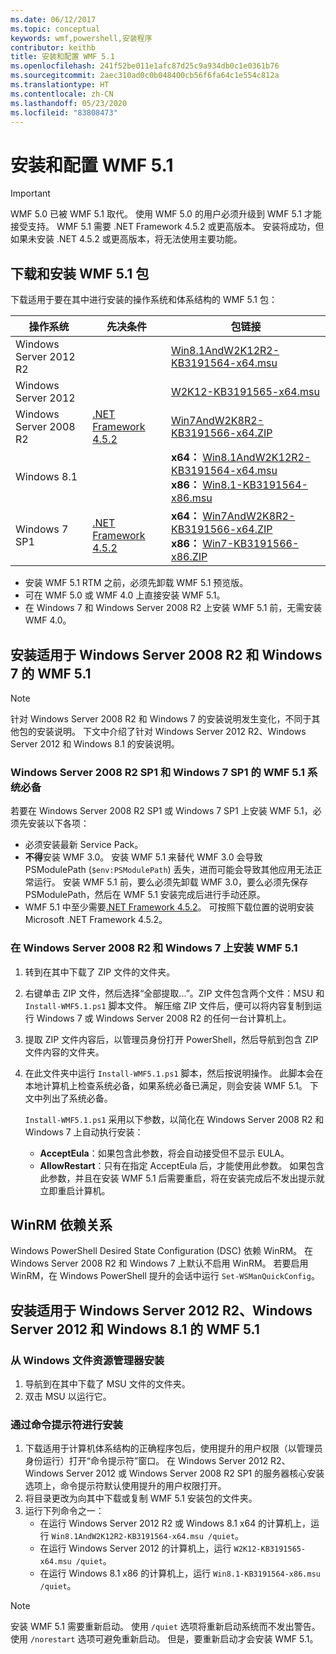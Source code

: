 ```yaml
---
ms.date: 06/12/2017
ms.topic: conceptual
keywords: wmf,powershell,安装程序
contributor: keithb
title: 安装和配置 WMF 5.1
ms.openlocfilehash: 241f52be011e1afc87d25c9a934db0c1e0361b76
ms.sourcegitcommit: 2aec310ad0c0b048400cb56f6fa64c1e554c812a
ms.translationtype: HT
ms.contentlocale: zh-CN
ms.lasthandoff: 05/23/2020
ms.locfileid: "83808473"
---
```

# <a name="install-and-configure-wmf-51"></a>安装和配置 WMF 5.1

> [!IMPORTANT]
> WMF 5.0 已被 WMF 5.1 取代。 使用 WMF 5.0 的用户必须升级到 WMF 5.1 才能接受支持。
> WMF 5.1 需要 .NET Framework 4.5.2 或更高版本。 安装将成功，但如果未安装 .NET 4.5.2 或更高版本，将无法使用主要功能。

## <a name="download-and-install-the-wmf-51-package"></a>下载和安装 WMF 5.1 包

下载适用于要在其中进行安装的操作系统和体系结构的 WMF 5.1 包：

| 操作系统       | 先决条件           | 包链接                          |
|------------------------|-------------------------|----------------------------------------|
| Windows Server 2012 R2 |                         | [Win8.1AndW2K12R2-KB3191564-x64.msu][] |
| Windows Server 2012    |                         | [W2K12-KB3191565-x64.msu][]            |
| Windows Server 2008 R2 | [.NET Framework 4.5.2][]| [Win7AndW2K8R2-KB3191566-x64.ZIP][]    |
| Windows 8.1            |                         | **x64：** [Win8.1AndW2K12R2-KB3191564-x64.msu][]</br>**x86：** [Win8.1-KB3191564-x86.msu][] |
| Windows 7 SP1          | [.NET Framework 4.5.2][]| **x64：** [Win7AndW2K8R2-KB3191566-x64.ZIP][]</br>**x86：** [Win7-KB3191566-x86.ZIP][] |

[.NET Framework 4.5.2]: https://www.microsoft.com/download/details.aspx?id=42642
[W2K12-KB3191565-x64.msu]: https://go.microsoft.com/fwlink/?linkid=839513
[Win7-KB3191566-x86.ZIP]: https://go.microsoft.com/fwlink/?linkid=839522
[Win7AndW2K8R2-KB3191566-x64.ZIP]: https://go.microsoft.com/fwlink/?linkid=839523
[Win8.1-KB3191564-x86.msu]: https://go.microsoft.com/fwlink/?linkid=839521
[Win8.1AndW2K12R2-KB3191564-x64.msu]: https://go.microsoft.com/fwlink/?linkid=839516

- 安装 WMF 5.1 RTM 之前，必须先卸载 WMF 5.1 预览版。
- 可在 WMF 5.0 或 WMF 4.0 上直接安装 WMF 5.1。
- 在 Windows 7 和 Windows Server 2008 R2 上安装 WMF 5.1 前，无需安装 WMF 4.0。

## <a name="install-wmf-51-for-windows-server-2008-r2-and-windows-7"></a>安装适用于 Windows Server 2008 R2 和 Windows 7 的 WMF 5.1

> [!NOTE]
> 针对 Windows Server 2008 R2 和 Windows 7 的安装说明发生变化，不同于其他包的安装说明。 下文中介绍了针对 Windows Server 2012 R2、Windows Server 2012 和 Windows 8.1 的安装说明。

### <a name="wmf-51-prerequisites-for-windows-server-2008-r2-sp1-and-windows-7-sp1"></a>Windows Server 2008 R2 SP1 和 Windows 7 SP1 的 WMF 5.1 系统必备

若要在 Windows Server 2008 R2 SP1 或 Windows 7 SP1 上安装 WMF 5.1，必须先安装以下各项：

- 必须安装最新 Service Pack。
- **不得**安装 WMF 3.0。 安装 WMF 5.1 来替代 WMF 3.0 会导致 PSModulePath (`$env:PSModulePath`) 丢失，进而可能会导致其他应用无法正常运行。 安装 WMF 5.1 前，要么必须先卸载 WMF 3.0，要么必须先保存 PSModulePath，然后在 WMF 5.1 安装完成后进行手动还原。
- WMF 5.1 中至少需要[.NET Framework 4.5.2](https://www.microsoft.com/download/details.aspx?id=42642)。
  可按照下载位置的说明安装 Microsoft .NET Framework 4.5.2。

### <a name="installing-wmf-51-on-windows-server-2008-r2-and-windows-7"></a>在 Windows Server 2008 R2 和 Windows 7 上安装 WMF 5.1

1. 转到在其中下载了 ZIP 文件的文件夹。

2. 右键单击 ZIP 文件，然后选择“全部提取...”。ZIP 文件包含两个文件：MSU 和 `Install-WMF5.1.ps1` 脚本文件。 解压缩 ZIP 文件后，便可以将内容复制到运行 Windows 7 或 Windows Server 2008 R2 的任何一台计算机上。

3. 提取 ZIP 文件内容后，以管理员身份打开 PowerShell，然后导航到包含 ZIP 文件内容的文件夹。

4. 在此文件夹中运行 `Install-WMF5.1.ps1` 脚本，然后按说明操作。 此脚本会在本地计算机上检查系统必备，如果系统必备已满足，则会安装 WMF 5.1。 下文中列出了系统必备。

   `Install-WMF5.1.ps1` 采用以下参数，以简化在 Windows Server 2008 R2 和 Windows 7 上自动执行安装：

   - **AcceptEula**：如果包含此参数，将会自动接受但不显示 EULA。
   - **AllowRestart**：只有在指定 AcceptEula 后，才能使用此参数。 如果包含此参数，并且在安装 WMF 5.1 后需要重启，将在安装完成后不发出提示就立即重启计算机。

## <a name="winrm-dependency"></a>WinRM 依赖关系

Windows PowerShell Desired State Configuration (DSC) 依赖 WinRM。 在 Windows Server 2008 R2 和 Windows 7 上默认不启用 WinRM。 若要启用 WinRM，在 Windows PowerShell 提升的会话中运行 `Set-WSManQuickConfig`。

## <a name="install-wmf-51-for-windows-server-2012-r2-windows-server-2012-and-windows-81"></a>安装适用于 Windows Server 2012 R2、Windows Server 2012 和 Windows 8.1 的 WMF 5.1

### <a name="install-from-windows-file-explorer"></a>从 Windows 文件资源管理器安装

1. 导航到在其中下载了 MSU 文件的文件夹。
2. 双击 MSU 以运行它。

### <a name="installing-from-the-command-prompt"></a>通过命令提示符进行安装

1. 下载适用于计算机体系结构的正确程序包后，使用提升的用户权限（以管理员身份运行）打开“命令提示符”窗口。 在 Windows Server 2012 R2、Windows Server 2012 或 Windows Server 2008 R2 SP1 的服务器核心安装选项上，命令提示符默认使用提升的用户权限打开。
2. 将目录更改为向其中下载或复制 WMF 5.1 安装包的文件夹。
3. 运行下列命令之一：
   - 在运行 Windows Server 2012 R2 或 Windows 8.1 x64 的计算机上，运行 `Win8.1AndW2K12R2-KB3191564-x64.msu /quiet`。
   - 在运行 Windows Server 2012 的计算机上，运行 `W2K12-KB3191565-x64.msu /quiet`。
   - 在运行 Windows 8.1 x86 的计算机上，运行 `Win8.1-KB3191564-x86.msu /quiet`。

> [!NOTE]
> 安装 WMF 5.1 需要重新启动。 使用 `/quiet` 选项将重新启动系统而不发出警告。 使用 `/norestart` 选项可避免重新启动。 但是，要重新启动才会安装 WMF 5.1。
